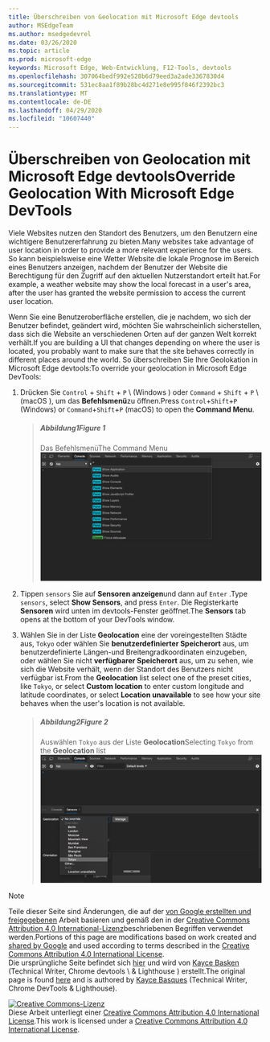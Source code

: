 ```yaml
---
title: Überschreiben von Geolocation mit Microsoft Edge devtools
author: MSEdgeTeam
ms.author: msedgedevrel
ms.date: 03/26/2020
ms.topic: article
ms.prod: microsoft-edge
keywords: Microsoft Edge, Web-Entwicklung, F12-Tools, devtools
ms.openlocfilehash: 307064bedf992e528b6d79eed3a2ade3367830d4
ms.sourcegitcommit: 531ec8aa1f89b28bc4d271e8e995f846f2392bc3
ms.translationtype: MT
ms.contentlocale: de-DE
ms.lasthandoff: 04/29/2020
ms.locfileid: "10607440"
---
```

<!-- Copyright Kayce Basques 

   Licensed under the Apache License, Version 2.0 (the "License");
   you may not use this file except in compliance with the License.
   You may obtain a copy of the License at

       https://www.apache.org/licenses/LICENSE-2.0

   Unless required by applicable law or agreed to in writing, software
   distributed under the License is distributed on an "AS IS" BASIS,
   WITHOUT WARRANTIES OR CONDITIONS OF ANY KIND, either express or implied.
   See the License for the specific language governing permissions and
   limitations under the License.  -->





# <span data-ttu-id="4b164-103">Überschreiben von Geolocation mit Microsoft Edge devtools</span><span class="sxs-lookup"><span data-stu-id="4b164-103">Override Geolocation With Microsoft Edge DevTools</span></span>   



<span data-ttu-id="4b164-104">Viele Websites nutzen den Standort des Benutzers, um den Benutzern eine wichtigere Benutzererfahrung zu bieten.</span><span class="sxs-lookup"><span data-stu-id="4b164-104">Many websites take advantage of user location in order to provide a more relevant experience for the users.</span></span>  <span data-ttu-id="4b164-105">So kann beispielsweise eine Wetter Website die lokale Prognose im Bereich eines Benutzers anzeigen, nachdem der Benutzer der Website die Berechtigung für den Zugriff auf den aktuellen Nutzerstandort erteilt hat.</span><span class="sxs-lookup"><span data-stu-id="4b164-105">For example, a weather website may show the local forecast in a user's area, after the user has granted the website permission to access the current user location.</span></span>  

<!--todo: add link to user location section when available -->  

<span data-ttu-id="4b164-106">Wenn Sie eine Benutzeroberfläche erstellen, die je nachdem, wo sich der Benutzer befindet, geändert wird, möchten Sie wahrscheinlich sicherstellen, dass sich die Website an verschiedenen Orten auf der ganzen Welt korrekt verhält.</span><span class="sxs-lookup"><span data-stu-id="4b164-106">If you are building a UI that changes depending on where the user is located, you probably want to make sure that the site behaves correctly in different places around the world.</span></span>  <span data-ttu-id="4b164-107">So überschreiben Sie Ihre Geolokation in Microsoft Edge devtools:</span><span class="sxs-lookup"><span data-stu-id="4b164-107">To override your geolocation in Microsoft Edge DevTools:</span></span>  

1.  <span data-ttu-id="4b164-108">Drücken Sie `Control` + `Shift` + `P` \ (Windows \) oder `Command` + `Shift` + `P` \ (macOS \), um das **Befehlsmenü**zu öffnen.</span><span class="sxs-lookup"><span data-stu-id="4b164-108">Press `Control`+`Shift`+`P` \(Windows\) or `Command`+`Shift`+`P` \(macOS\) to open the **Command Menu**.</span></span>  
    
    > ##### <span data-ttu-id="4b164-109">Abbildung1</span><span class="sxs-lookup"><span data-stu-id="4b164-109">Figure 1</span></span>  
    > <span data-ttu-id="4b164-110">Das Befehlsmenü</span><span class="sxs-lookup"><span data-stu-id="4b164-110">The Command Menu</span></span>  
    > ![Das Befehlsmenü][ImageCommandMenu]  
    
1.  <span data-ttu-id="4b164-112">Tippen `sensors` Sie auf **Sensoren anzeigen**und dann auf `Enter` .</span><span class="sxs-lookup"><span data-stu-id="4b164-112">Type `sensors`, select **Show Sensors**, and press `Enter`.</span></span>  <span data-ttu-id="4b164-113">Die Registerkarte **Sensoren** wird unten im devtools-Fenster geöffnet.</span><span class="sxs-lookup"><span data-stu-id="4b164-113">The **Sensors** tab opens at the bottom of your DevTools window.</span></span>  
1.  <span data-ttu-id="4b164-114">Wählen Sie in der Liste **Geolocation** eine der voreingestellten Städte aus, `Tokyo` oder wählen Sie **benutzerdefinierter Speicherort** aus, um benutzerdefinierte Längen-und Breitengradkoordinaten einzugeben, oder wählen Sie nicht **verfügbarer Speicherort** aus, um zu sehen, wie sich die Website verhält, wenn der Standort des Benutzers nicht verfügbar ist.</span><span class="sxs-lookup"><span data-stu-id="4b164-114">From the **Geolocation** list select one of the preset cities, like `Tokyo`, or select **Custom location** to enter custom longitude and latitude coordinates, or select **Location unavailable** to see how your site behaves when the user's location is not available.</span></span>  
    
    > ##### <span data-ttu-id="4b164-115">Abbildung2</span><span class="sxs-lookup"><span data-stu-id="4b164-115">Figure 2</span></span>  
    > <span data-ttu-id="4b164-116">Auswählen `Tokyo` aus der Liste **Geolocation**</span><span class="sxs-lookup"><span data-stu-id="4b164-116">Selecting `Tokyo` from the **Geolocation** list</span></span>  
    > ![Auswählen von Tokyo in der Liste geolocation][ImageGeolocationTokyo]  
    
<!--## Feedback   

  -->  

<!-- image links -->  

[ImageCommandMenu]: /microsoft-edge/devtools-guide-chromium/media/device-mode-console-command-menu.msft.png "Abbildung 1: das Befehlsmenü"  
[ImageGeolocationTokyo]: /microsoft-edge/devtools-guide-chromium/media/device-mode-console-sensors-geolocation-tokyo.msft.png "Abbildung 2: Auswählen von Tokyo aus der Liste geolocation"  

<!-- links -->  

<!--[WebFundamentalsNativeHardwareUserLocationIndex]: /web/fundamentals/native-hardware/user-location/index "User Location"  -->  

> [!NOTE]
> <span data-ttu-id="4b164-120">Teile dieser Seite sind Änderungen, die auf der [von Google erstellten und freigegebenen][GoogleSitePolicies] Arbeit basieren und gemäß den in der [Creative Commons Attribution 4,0 International-Lizenz][CCA4IL]beschriebenen Begriffen verwendet werden.</span><span class="sxs-lookup"><span data-stu-id="4b164-120">Portions of this page are modifications based on work created and [shared by Google][GoogleSitePolicies] and used according to terms described in the [Creative Commons Attribution 4.0 International License][CCA4IL].</span></span>  
> <span data-ttu-id="4b164-121">Die ursprüngliche Seite befindet sich [hier](https://developers.google.com/web/tools/chrome-devtools/device-mode/geolocation) und wird von [Kayce Basken][KayceBasques] (Technical Writer, Chrome devtools \ & Lighthouse \) erstellt.</span><span class="sxs-lookup"><span data-stu-id="4b164-121">The original page is found [here](https://developers.google.com/web/tools/chrome-devtools/device-mode/geolocation) and is authored by [Kayce Basques][KayceBasques] \(Technical Writer, Chrome DevTools \& Lighthouse\).</span></span>  

[![Creative Commons-Lizenz][CCby4Image]][CCA4IL]  
<span data-ttu-id="4b164-123">Diese Arbeit unterliegt einer [Creative Commons Attribution 4.0 International License][CCA4IL].</span><span class="sxs-lookup"><span data-stu-id="4b164-123">This work is licensed under a [Creative Commons Attribution 4.0 International License][CCA4IL].</span></span>  

[CCA4IL]: https://creativecommons.org/licenses/by/4.0  
[CCby4Image]: https://i.creativecommons.org/l/by/4.0/88x31.png  
[GoogleSitePolicies]: https://developers.google.com/terms/site-policies  
[KayceBasques]: https://developers.google.com/web/resources/contributors/kaycebasques  
